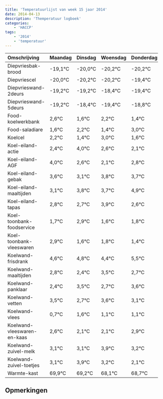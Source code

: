 ```yaml
---
title: 'Temperatuurlijst van week 15 jaar 2014'
date: 2014-04-13
description: 'Themperatuur logboek'
categories:
    - 'HACCP'
tags:
    - '2014'
    - 'temperatuur'
---
```

|Omschrijving|Maandag|Dinsdag|Woensdag|Donderdag|Vrijdag|Zaterdag|Zondag|
|:---|:---|:---|:---|:---|:---|:---|:---|
|Diepvriesbak-brood|-19,1°C|-20,0°C|-20,2°C|-20,2°C|-19,4°C|-20,4°C|-19,8°C|
|Diepvriescel|-20,0°C|-20,2°C|-20,2°C|-19,4°C|-20,4°C|-19,8°C|-20,6°C|
|Diepvrieswand-2deurs|-19,2°C|-19,2°C|-18,4°C|-19,4°C|-18,8°C|-19,6°C|-18,0°C|
|Diepvrieswand-5deurs|-19,2°C|-18,4°C|-19,4°C|-18,8°C|-19,6°C|-18,0°C|-19,4°C|
|Food-koelwerkbank|2,6°C|1,6°C|2,2°C|1,4°C|3,0°C|1,6°C|1,1°C|
|Food-saladiare|1,6°C|2,2°C|1,4°C|3,0°C|1,6°C|1,1°C|1,8°C|
|Koelcel|2,2°C|1,4°C|3,0°C|1,6°C|1,1°C|1,8°C|1,7°C|
|Koel-eiland-actie|2,4°C|4,0°C|2,6°C|2,1°C|2,8°C|2,7°C|3,9°C|
|Koel-eiland-AGF|4,0°C|2,6°C|2,1°C|2,8°C|2,7°C|3,9°C|2,6°C|
|Koel-eiland-gebak|3,6°C|3,1°C|3,8°C|3,7°C|4,9°C|3,6°C|3,8°C|
|Koel-eiland-maaltijden|3,1°C|3,8°C|3,7°C|4,9°C|3,6°C|3,8°C|3,4°C|
|Koel-eiland-tapas|2,8°C|2,7°C|3,9°C|2,6°C|2,8°C|2,4°C|3,5°C|
|Koel-toonbank-foodservice|1,7°C|2,9°C|1,6°C|1,8°C|1,4°C|2,5°C|1,7°C|
|Koel-toonbank-vleeswaren|2,9°C|1,6°C|1,8°C|1,4°C|2,5°C|1,7°C|2,6°C|
|Koelwand-frisdrank|4,6°C|4,8°C|4,4°C|5,5°C|4,7°C|5,6°C|5,1°C|
|Koelwand-maaltijden|2,8°C|2,4°C|3,5°C|2,7°C|3,6°C|3,1°C|3,1°C|
|Koelwand-panklaar|2,4°C|3,5°C|2,7°C|3,6°C|3,1°C|3,1°C|3,9°C|
|Koelwand-vetten|3,5°C|2,7°C|3,6°C|3,1°C|3,1°C|3,9°C|3,2°C|
|Koelwand-vlees|0,7°C|1,6°C|1,1°C|1,1°C|1,9°C|1,2°C|0,1°C|
|Koelwand-vleeswaren-en-kaas|2,6°C|2,1°C|2,1°C|2,9°C|2,2°C|1,1°C|1,7°C|
|Koelwand-zuivel-melk|3,1°C|3,1°C|3,9°C|3,2°C|2,1°C|2,7°C|2,4°C|
|Koelwand-zuivel-toetjes|3,1°C|3,9°C|3,2°C|2,1°C|2,7°C|2,4°C|4,0°C|
|Warmte-kast|69,9°C|69,2°C|68,1°C|68,7°C|68,4°C|70,0°C|69,6°C|

## Opmerkingen


